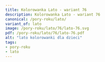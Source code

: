 ```yaml
---
title: Kolorowanka Lato - wariant 76
description: Kolorowanka Lato - wariant 76
canonical: /pory-roku/lato/
variant_of: lato
image: /pory-roku/lato/76/lato-76.svg
pdf: /pory-roku/lato/76/lato-76.pdf
alt: "lato kolorowanki dla dzieci"
tags:
- pory-roku
- lato
---
```

